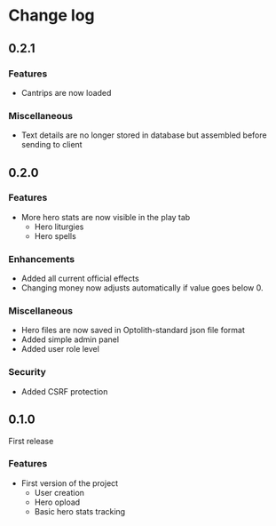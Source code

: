 # Change log

## 0.2.1

### Features

-   Cantrips are now loaded

### Miscellaneous

-   Text details are no longer stored in database but assembled before sending to client

## 0.2.0

### Features

-   More hero stats are now visible in the play tab
    -   Hero liturgies
    -   Hero spells

### Enhancements

-   Added all current official effects
-   Changing money now adjusts automatically if value goes below 0.

### Miscellaneous

-   Hero files are now saved in Optolith-standard json file format
-   Added simple admin panel
-   Added user role level

### Security

-   Added CSRF protection

## 0.1.0

First release

### Features

-   First version of the project
    -   User creation
    -   Hero opload
    -   Basic hero stats tracking
